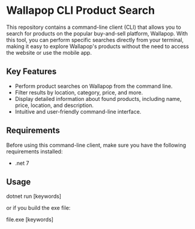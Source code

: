 # Wallapop CLI Product Search

This repository contains a command-line client (CLI) that allows you to search for products on the popular buy-and-sell platform, Wallapop. With this tool, you can perform specific searches directly from your terminal, making it easy to explore Wallapop's products without the need to access the website or use the mobile app.

## Key Features

- Perform product searches on Wallapop from the command line.
- Filter results by location, category, price, and more.
- Display detailed information about found products, including name, price, location, and description.
- Intuitive and user-friendly command-line interface.

## Requirements

Before using this command-line client, make sure you have the following requirements installed:

- .net 7


## Usage

dotnet run [keywords]

or if you build the exe file: 

file.exe [keywords]
